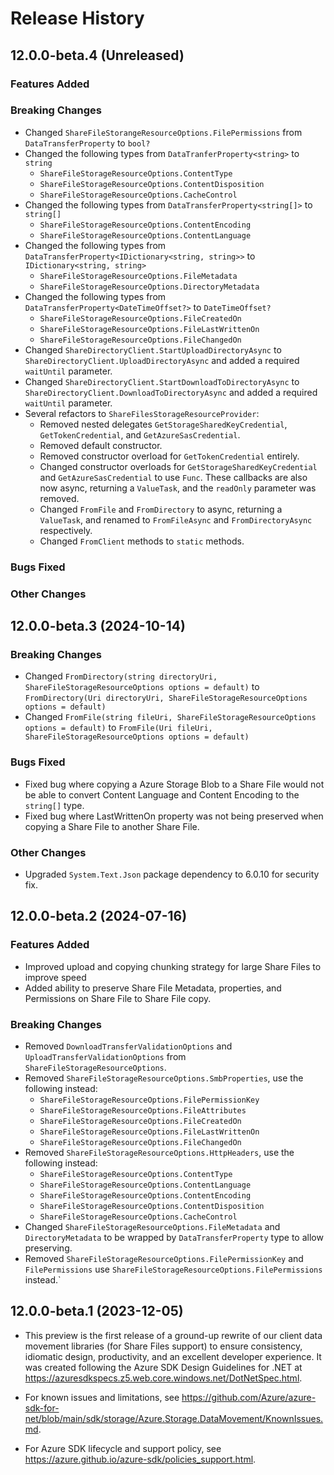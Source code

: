 # Release History

## 12.0.0-beta.4 (Unreleased)

### Features Added

### Breaking Changes
- Changed `ShareFileStorangeResourceOptions.FilePermissions` from `DataTransferProperty` to `bool?`
- Changed the following types from `DataTranferProperty<string>` to `string`
    - `ShareFileStorageResourceOptions.ContentType`
    - `ShareFileStorageResourceOptions.ContentDisposition`
    - `ShareFileStorageResourceOptions.CacheControl`
- Changed the following types from `DataTransferProperty<string[]>` to `string[]`
    - `ShareFileStorageResourceOptions.ContentEncoding`
    - `ShareFileStorageResourceOptions.ContentLanguage`
- Changed the following types from `DataTransferProperty<IDictionary<string, string>>` to `IDictionary<string, string>`
    - `ShareFileStorageResourceOptions.FileMetadata`
    - `ShareFileStorageResourceOptions.DirectoryMetadata`
- Changed the following types from `DataTransferProperty<DateTimeOffset?>` to `DateTimeOffset?`
    -  `ShareFileStorageResourceOptions.FileCreatedOn`
     - `ShareFileStorageResourceOptions.FileLastWrittenOn`
     - `ShareFileStorageResourceOptions.FileChangedOn`
- Changed `ShareDirectoryClient.StartUploadDirectoryAsync` to `ShareDirectoryClient.UploadDirectoryAsync` and added a required `waitUntil` parameter.
- Changed `ShareDirectoryClient.StartDownloadToDirectoryAsync` to `ShareDirectoryClient.DownloadToDirectoryAsync` and added a required `waitUntil` parameter.
- Several refactors to `ShareFilesStorageResourceProvider`:
  - Removed nested delegates `GetStorageSharedKeyCredential`, `GetTokenCredential`, and `GetAzureSasCredential`.
  - Removed default constructor.
  - Removed constructor overload for `GetTokenCredential` entirely.
  - Changed constructor overloads for `GetStorageSharedKeyCredential` and `GetAzureSasCredential` to use `Func`. These callbacks are also now async, returning a `ValueTask`, and the `readOnly` parameter was removed.
  - Changed `FromFile` and `FromDirectory` to async, returning a `ValueTask`, and renamed to `FromFileAsync` and `FromDirectoryAsync` respectively.
  - Changed `FromClient` methods to `static` methods.

### Bugs Fixed

### Other Changes

## 12.0.0-beta.3 (2024-10-14)

### Breaking Changes
- Changed `FromDirectory(string directoryUri, ShareFileStorageResourceOptions options = default)` to `FromDirectory(Uri directoryUri, ShareFileStorageResourceOptions options = default)`
- Changed `FromFile(string fileUri, ShareFileStorageResourceOptions options = default)` to `FromFile(Uri fileUri, ShareFileStorageResourceOptions options = default)`

### Bugs Fixed
- Fixed bug where copying a Azure Storage Blob to a Share File would not be able to convert Content Language and Content Encoding to the `string[]` type.
- Fixed bug where LastWrittenOn property was not being preserved when copying a Share File to another Share File.

### Other Changes
- Upgraded `System.Text.Json` package dependency to 6.0.10 for security fix.

## 12.0.0-beta.2 (2024-07-16)

### Features Added
- Improved upload and copying chunking strategy for large Share Files to improve speed
- Added ability to preserve Share File Metadata, properties, and Permissions on Share File to Share File copy.

### Breaking Changes
  - Removed `DownloadTransferValidationOptions` and `UploadTransferValidationOptions` from `ShareFileStorageResourceOptions`.
  - Removed `ShareFileStorageResourceOptions.SmbProperties`, use the following instead:
      - `ShareFileStorageResourceOptions.FilePermissionKey`
      - `ShareFileStorageResourceOptions.FileAttributes`
      - `ShareFileStorageResourceOptions.FileCreatedOn`
      - `ShareFileStorageResourceOptions.FileLastWrittenOn`
      - `ShareFileStorageResourceOptions.FileChangedOn`
  - Removed `ShareFileStorageResourceOptions.HttpHeaders`, use the following instead:
      - `ShareFileStorageResourceOptions.ContentType`
      - `ShareFileStorageResourceOptions.ContentLanguage`
      - `ShareFileStorageResourceOptions.ContentEncoding`
      - `ShareFileStorageResourceOptions.ContentDisposition`
      - `ShareFileStorageResourceOptions.CacheControl`
  - Changed `ShareFileStorageResourceOptions.FileMetadata` and `DirectoryMetadata` to be wrapped by `DataTransferProperty` type to allow preserving.
  - Removed `ShareFileStorageResourceOptions.FilePermissionKey` and `FilePermissions` use `ShareFileStorageResourceOptions.FilePermissions` instead.`

## 12.0.0-beta.1 (2023-12-05)

- This preview is the first release of a ground-up rewrite of our client data movement
libraries (for Share Files support) to ensure consistency, idiomatic design, productivity, and an
excellent developer experience.  It was created following the Azure SDK Design
Guidelines for .NET at https://azuresdkspecs.z5.web.core.windows.net/DotNetSpec.html.

- For known issues and limitations, see https://github.com/Azure/azure-sdk-for-net/blob/main/sdk/storage/Azure.Storage.DataMovement/KnownIssues.md.

- For Azure SDK lifecycle and support policy, see https://azure.github.io/azure-sdk/policies_support.html.
